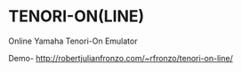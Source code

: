 TENORI-ON(LINE)
========

Online Yamaha Tenori-On Emulator

Demo- http://robertjulianfronzo.com/~rfronzo/tenori-on-line/
